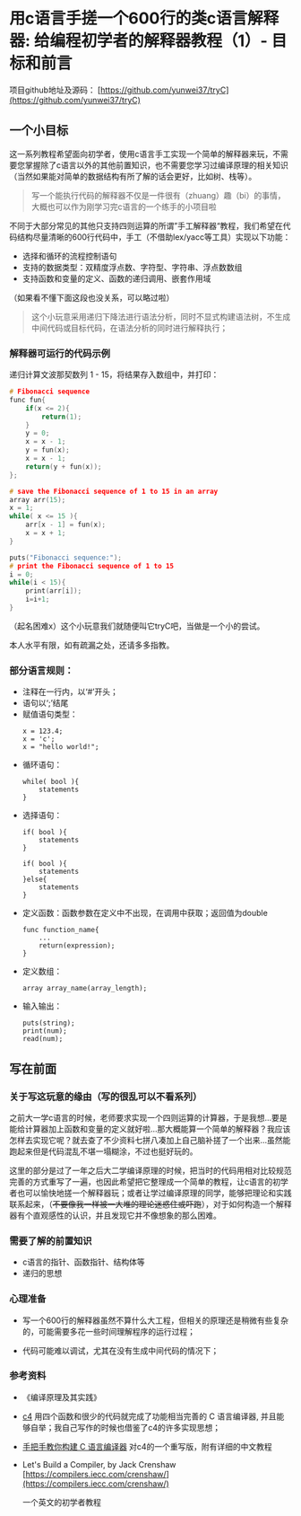 # 用c语言手搓一个600行的类c语言解释器: 给编程初学者的解释器教程（1）- 目标和前言

项目github地址及源码：
[https://github.com/yunwei37/tryC](https://github.com/yunwei37/tryC)

## 一个小目标
这一系列教程希望面向初学者，使用c语言手工实现一个简单的解释器来玩，不需要您掌握除了c语言以外的其他前置知识，也不需要您学习过编译原理的相关知识（当然如果能对简单的数据结构有所了解的话会更好，比如树、栈等）。

> 写一个能执行代码的解释器不仅是一件很有（zhuang）趣（bi）的事情，大概也可以作为刚学习完c语言的一个练手的小项目啦

不同于大部分常见的其他只支持四则运算的所谓”手工解释器“教程，我们希望在代码结构尽量清晰的600行代码中，手工（不借助lex/yacc等工具）实现以下功能：

- 选择和循环的流程控制语句
- 支持的数据类型：双精度浮点数、字符型、字符串、浮点数数组
- 支持函数和变量的定义、函数的递归调用、嵌套作用域

（如果看不懂下面这段也没关系，可以略过啦）

> 这个小玩意采用递归下降法进行语法分析，同时不显式构建语法树，不生成中间代码或目标代码，在语法分析的同时进行解释执行；

### 解释器可运行的代码示例
递归计算文波那契数列 1 - 15，将结果存入数组中，并打印：
    
```c
# Fibonacci sequence
func fun{ 
	if(x <= 2){  
		return(1);  
	}
	y = 0;
	x = x - 1;
	y = fun(x);
	x = x - 1;
	return(y + fun(x));
};

# save the Fibonacci sequence of 1 to 15 in an array 
array arr(15);	
x = 1;
while( x <= 15 ){
	arr[x - 1] = fun(x);
	x = x + 1;
}

puts("Fibonacci sequence:");
# print the Fibonacci sequence of 1 to 15
i = 0;
while(i < 15){			
	print(arr[i]);
	i=i+1;
}

```

（起名困难x）这个小玩意我们就随便叫它tryC吧，当做是一个小的尝试。

本人水平有限，如有疏漏之处，还请多多指教。

### 部分语言规则：

- 注释在一行内，以‘#’开头；
- 语句以‘;’结尾
- 赋值语句类型：
    ```
    x = 123.4;
    x = 'c';
    x = "hello world!";
    ```
- 循环语句：
    ```
    while( bool ){
	    statements
    }
    ```
- 选择语句：
    ```
    if( bool ){
	    statements
    }

    if( bool ){
	    statements
    }else{
        statements
    }
    ```
- 定义函数：函数参数在定义中不出现，在调用中获取；返回值为double
    ```
    func function_name{
        ...
        return(expression);
    }

    ```
- 定义数组：
    ```
    array array_name(array_length);        

    ```
- 输入输出：
    ```
    puts(string);
    print(num);
    read(num);
    ```

## 写在前面

### 关于写这玩意的缘由（写的很乱可以不看系列）

之前大一学c语言的时候，老师要求实现一个四则运算的计算器，于是我想...要是能给计算器加上函数和变量的定义就好啦...那大概能算一个简单的解释器？我应该怎样去实现它呢？就去查了不少资料七拼八凑加上自己脑补搓了一个出来...虽然能跑起来但是代码混乱不堪一塌糊涂，不过也挺好玩的。

这里的部分是过了一年之后大二学编译原理的时候，把当时的代码用相对比较规范完善的方式重写了一遍，也因此希望把它整理成一个简单的教程，让c语言的初学者也可以愉快地搓一个解释器玩；或者让学过编译原理的同学，能够把理论和实践联系起来，（<del>不要像我一样被一大堆的理论迷惑住或吓跑</del>），对于如何构造一个解释器有个直观感性的认识，并且发现它并不像想象的那么困难。

### 需要了解的前置知识

- c语言的指针、函数指针、结构体等
- 递归的思想

### 心理准备

- 写一个600行的解释器虽然不算什么大工程，但相关的原理还是稍微有些复杂的，可能需要多花一些时间理解程序的运行过程；

- 代码可能难以调试，尤其在没有生成中间代码的情况下；

### 参考资料

- 《编译原理及其实践》

- [c4](https://github.com/rswier/c4)
    用四个函数和很少的代码就完成了功能相当完善的 C 语言编译器, 并且能够自举；我自己写作的时候也借鉴了c4的许多实现思想；

- [手把手教你构建 C 语言编译器](https://lotabout.me/2015/write-a-C-interpreter-0/)
    对c4的一个重写版，附有详细的中文教程

- Let's Build a Compiler, by Jack Crenshaw 
    [https://compilers.iecc.com/crenshaw/](https://compilers.iecc.com/crenshaw/)
    
    一个英文的初学者教程
